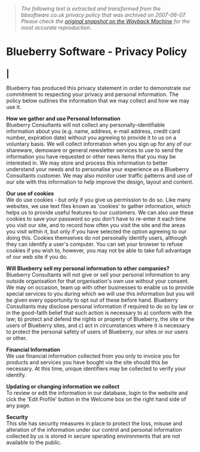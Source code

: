 > *The following text is extracted and transformed from the bbsoftware.co.uk privacy policy that was archived on 2007-06-07. Please check the [original snapshot on the Wayback Machine](https://web.archive.org/web/20070607173527id_/http%3A//www.bbsoftware.co.uk/PrivacyPolicy.aspx) for the most accurate reproduction.*

# Blueberry Software - Privacy Policy

|   
---  
  
Blueberry has produced this privacy statement in order to demonstrate our commitment to respecting your privacy and personal information. The policy below outlines the information that we may collect and how we may use it. 

**How we gather and use Personal Information**  
Blueberry Consultants will not collect any personally-identifiable information about you (e.g. name, address, e-mail address, credit card number, expiration date) without you agreeing to provide it to us on a voluntary basis. We will collect information when you sign up for any of our shareware, demoware or general newsletter services to use to send the information you have requested or other news items that you may be interested in. We may store and process this information to better understand your needs and to personalise your experience as a Blueberry Consultants customer. We may also monitor user traffic patterns and use of our site with this information to help improve the design, layout and content. 

**Our use of cookies**  
We do use cookies - but only if you give us permission to do so. Like many websites, we use text files known as 'cookies' to gather information, which helps us to provide useful features to our customers. We can also use these cookies to save your password so you don't have to re-enter it each time you visit our site, and to record how often you visit the site and the areas you visit within it, but only if you have selected the option agreeing to our doing this. Cookies themselves do not personally identify users, although they can identify a user's computer. You can set your browser to refuse cookies if you wish to, however, you may not be able to take full advantage of our web site if you do. 

**Will Blueberry sell my personal information to other companies?**  
Blueberry Consultants will not give or sell your personal information to any outside organisation for that organisation's own use without your consent. We may on occasion, team up with other businesses to enable us to provide special services to you during which we will use this information but you will be given every opportunity to opt out of these before hand. Blueberry Consultants may disclose personal information if required to do so by law or in the good-faith belief that such action is necessary to a) conform with the law; b) protect and defend the rights or property of Blueberry, the site or the users of Blueberry sites, and c) act in circumstances where it is necessary to protect the personal safety of users of Blueberry, our sites or our users or other. 

**Financial Information**  
We use financial information collected from you only to invoice you for products and services you have bought via the site should this be necessary. At this time, unique identifiers may be collected to verify your identify. 

**Updating or changing information we collect**  
To review or edit the information in our database, login to the website and clck the 'Edit Profile' button in the Welcome box on the right hand side of any page. 

**Security**  
This site has security measures in place to protect the loss, misuse and alteration of the information under our control and personal information collected by us is stored in secure operating environments that are not available to the public. 

